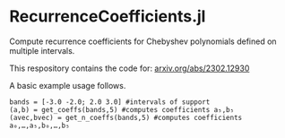 # RecurrenceCoefficients.jl

Compute recurrence coefficients for Chebyshev polynomials defined on multiple intervals.

This respository contains the code for: [arxiv.org/abs/2302.12930](https://arxiv.org/abs/2302.12930)

A basic example usage follows.
```
bands = [-3.0 -2.0; 2.0 3.0] #intervals of support
(a,b) = get_coeffs(bands,5) #computes coefficients a₅,b₅
(avec,bvec) = get_n_coeffs(bands,5) #computes coefficients a₀,…,a₅,b₀,…,b₅
```

